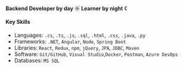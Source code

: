 #### Backend Developer by day ☼ Learner by night ☾

#### Key Skills 
- Languages: `.cs`, `.ts`, `.js`, `.sql`, `.html`, `.css`, `.java`, `.py`
- Frameworks: `.NET`, `Angular`, `Node`, `Spring Boot`
- Libraries: `React`, `Redux`, `npm`, `jQuery`, `JPA`, `JDBC`, `Maven`
- Software: `Git/GitHub`, `Visual Studio`,`Docker`, `Postman`, `Azure DevOps`
- Databases: `MS SQL`
